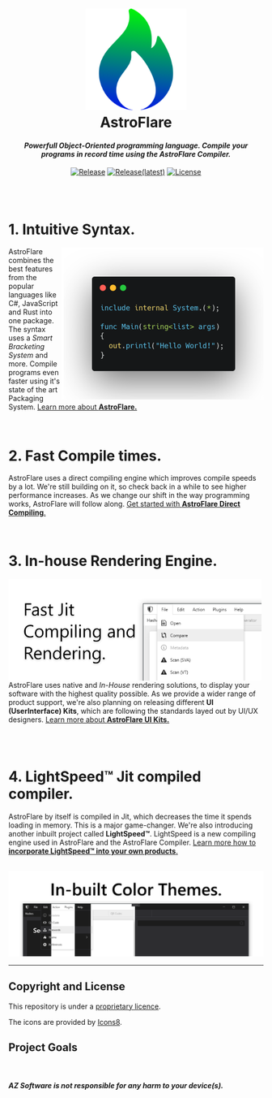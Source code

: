 <h1 align="center">
<img src="./.design/renders/path2x.png" height="200"/><br />
AstroFlare
</h1>
<h4 align="center" style="font-weight: bold; font-style: italic;"> Powerfull Object-Oriented programming language. Compile your programs in record time using the AstroFlare Compiler. </h4>


<div align="center">

[![Release](https://img.shields.io/github/downloads/azproductions/AstroFlare/total)](https://github.com/AZProductions/AstroFlare/releases)
[![Release(latest)](https://img.shields.io/github/downloads/azproductions/AstroFlare/latest/total)](https://github.com/AZProductions/AstroFlare/releases/latest)
[![License](https://img.shields.io/github/license/azproductions/AstroFlare)](https://github.com/AZProductions/AstroFlare/blob/main/LICENSE)
<!---![Lines of code](https://img.shields.io/tokei/lines/github/azproductions/AstroFlare)--->
</div>

<br/> <!--WhiteSpace-->
<br/> <!--WhiteSpace-->

# 1. **Intuitive Syntax.**
<img align="right" width="400" height="300" src=".design\artwork\header3.1.png">

AstroFlare combines the best features from the popular languages like C#, JavaScript and Rust into one package. The syntax uses a *Smart Bracketing System* and more. Compile programs even faster using it's state of the art Packaging System. [Learn more about **AstroFlare.**]()

</br>

# 2. **Fast Compile times.**
AstroFlare uses a direct compiling engine which improves compile speeds by a lot. We're still building on it, so check back in a while to see higher performance increases. As we change our shift in the way programming works, AstroFlare will follow along.  [Get started with **AstroFlare Direct Compiling**.]()

</br>


# 3. **In-house Rendering Engine.**
<img align="left" width="500" height="200" src=".design\artwork\header1.png">

AstroFlare uses native and *In-House* rendering solutions, to display your software with the highest quality possible. As we provide a wider range of product support, we're also planning on releasing different **UI (UserInterface) Kits**, which are following the standards layed out by UI/UX designers. [Learn more about **AstroFlare UI Kits.**]()

<br/>
<br/>


# 4. **LightSpeed™ Jit compiled compiler.**
AstroFlare by itself is compiled in Jit, which decreases the time it spends loading in memory. This is a major game-changer. We're also introducing another inbuilt project called **LightSpeed™**. LightSpeed is a new compiling engine used in AstroFlare and the AstroFlare Compiler. [Learn more how to **incorporate LightSpeed™ into your own products**.]()

<br/>

<img src=".design\artwork\header2.png" class="center">


___

## Copyright and License

This repository is under a [proprietary licence](https://raw.githubusercontent.com/AZProductions/Kookaburra/main/LICENCE).

The icons are provided by [Icons8](https://icons8.com).
## Project Goals

<br/>

##### ***AZ Software is not responsible for any harm to your device(s).***